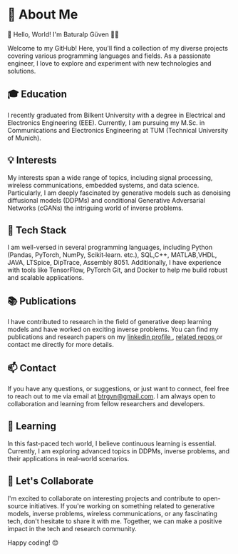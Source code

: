 
# 🚀 About Me
👋 Hello, World! I'm Baturalp Güven 👨‍💻

Welcome to my GitHub! Here, you'll find a collection of my diverse projects covering various programming languages and fields. As a passionate engineer, I love to explore and experiment with new technologies and solutions.

## 🎓 Education
I recently graduated from Bilkent University with a degree in Electrical and Electronics Engineering (EEE). Currently, I am pursuing my M.Sc. in Communications and Electronics Engineering at TUM (Technical University of Munich).


## 💡 Interests
My interests span a wide range of topics, including signal processing, wireless communications, embedded systems, and data science. Particularly, I am deeply fascinated by generative models such as denoising diffusional models (DDPMs) and conditional Generative Adversarial Networks (cGANs) the intriguing world of inverse problems.

## 🔧 Tech Stack
I am well-versed in several programming languages, including Python (Pandas, PyTorch, NumPy, Scikit‑learn. etc.), SQL,C++, MATLAB,VHDL, JAVA, LTSpice, DipTrace, Assembly 8051. Additionally, I have experience with tools like TensorFlow, PyTorch Git, and Docker to help me build robust and scalable applications.

## 📚 Publications
I have contributed to research in the field of generative deep learning models and have worked on exciting inverse problems. You can find my publications and research papers on my 
<a href="https://www.linkedin.com/in/baturalp-guven/"> linkedin profile </a>, <a href="https://github.com/baturalpguven/A-Diffusion-Based-Reconstruction-Technique-for-Single-Pixel-Camera"> related repos </a> or contact me directly for more details.

## 📫 Contact
If you have any questions, or suggestions, or just want to connect, feel free to reach out to me via email at btrgvn@gmail.com. I am always open to collaboration and learning from fellow researchers and developers.

## 🌱 Learning
In this fast-paced tech world, I believe continuous learning is essential. Currently, I am exploring advanced topics in DDPMs, inverse problems, and their applications in real-world scenarios.

## 🌟 Let's Collaborate
I'm excited to collaborate on interesting projects and contribute to open-source initiatives. If you're working on something related to generative models, inverse problems, wireless communications, or any fascinating tech, don't hesitate to share it with me. Together, we can make a positive impact in the tech and research community.

Happy coding! 😊
